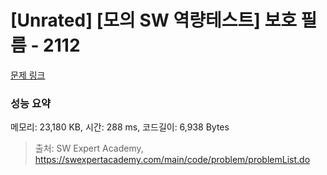 # [Unrated] [모의 SW 역량테스트] 보호 필름 - 2112 

[문제 링크](https://swexpertacademy.com/main/code/problem/problemDetail.do?contestProbId=AV5V1SYKAaUDFAWu) 

### 성능 요약

메모리: 23,180 KB, 시간: 288 ms, 코드길이: 6,938 Bytes



> 출처: SW Expert Academy, https://swexpertacademy.com/main/code/problem/problemList.do